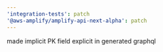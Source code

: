 ```yaml
---
'integration-tests': patch
'@aws-amplify/amplify-api-next-alpha': patch
---
```


made implicit PK field explicit in generated graphql
